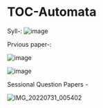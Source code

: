 
# TOC-Automata

Syll-:
![image](https://user-images.githubusercontent.com/59536110/181947406-87de7f5b-e7fd-45be-8303-5209f210f349.png)

Prvious paper-:

![image](https://user-images.githubusercontent.com/59536110/181955125-48885ac6-ca78-489e-94b8-50a7fadf6162.png)

![image](https://user-images.githubusercontent.com/59536110/181955514-d191e597-3676-4c83-b0f4-651bf4ab0690.png)

Sessional Question Papers -

![IMG_20220731_005402](https://user-images.githubusercontent.com/93399136/181958060-74ba8795-e5a3-4b85-914e-24aa6960d523.jpg)
